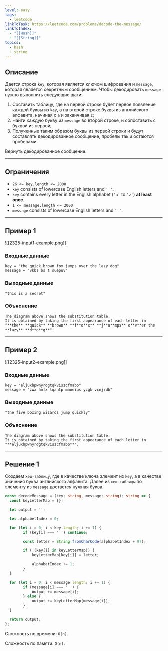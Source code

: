 ```yaml
---
level: easy
tags:
  - leetcode
linkToTask: https://leetcode.com/problems/decode-the-message/
linkToIndex:
  - "[[Hash]]"
  - "[[String]]"
topics:
  - hash
  - string
---
```

## Описание

Дается строка `key`, которая является ключом шифрования и `message`, которая является секретным сообщением. Чтобы декодировать `message` нужно выполнить следующие шаги:
1. Составить таблицу, где на первой строке будет первое появление каждой буквы из `key`, а на второй строке буквы из английского алфавита, начиная с `a` и заканчивая `z`;
2. Найти каждую букву из `message` во второй строке, и сопоставить с буквой из первой;
3. Полученные таким образом буквы из первой строки и будут составлять декодированное сообщение, пробелы так и остаются пробелами.

Вернуть декодированное сообщение.

---
## Ограничения

- `26 <= key.length <= 2000`
- `key` consists of lowercase English letters and `' '`.
- `key` contains every letter in the English alphabet (`'a'` to `'z'`) **at least once**.
- `1 <= message.length <= 2000`
- `message` consists of lowercase English letters and `' '`.

---
## Пример 1

![[2325-input1-example.png]]

### Входные данные

```
key = "the quick brown fox jumps over the lazy dog"
message = "vkbs bs t suepuv"
```
### Выходные данные

```
"this is a secret"
```
### Объяснение

```
The diagram above shows the substitution table.
It is obtained by taking the first appearance of each letter in "**the** **quick** **brown** **f**o**x** **j**u**mps** o**v**er the **lazy** **d**o**g**".
```

---
## Пример 2

![[2325-input2-example.png]]

### Входные данные

```
key = "eljuxhpwnyrdgtqkviszcfmabo"
message = "zwx hnfx lqantp mnoeius ycgk vcnjrdb"
```
### Выходные данные

```
"the five boxing wizards jump quickly"
```
### Объяснение

```
The diagram above shows the substitution table.
It is obtained by taking the first appearance of each letter in "**eljuxhpwnyrdgtqkviszcfmabo**".
```

---


## Решение 1

Создаем `хеш-таблицу`, где в качестве ключа элемент из `key`, а в качестве значения буква английского алфавита. Далее из `хеш-таблицы` по элементу из `message` достается нужная буква.

```typescript
const decodeMessage = (key: string, message: string): string => {
  const keyLetterMap = {};

  let output = '';

  let alphabetIndex = 0;

  for (let i = 0; i < key.length; i += 1) {
		if (key[i] === ' ') continue;

		const letter = String.fromCharCode(alphabetIndex + 97);

		if (!(key[i] in keyLetterMap)) {
			keyLetterMap[key[i]] = letter;

			alphabetIndex += 1;
		}
  }

  for (let i = 0; i < message.length; i += 1) {
		if (message[i] === ' ') {
			output += message[i];
		} else {
			output += keyLetterMap[message[i]];
		}
  }

  return output;
};
```

Сложность по времени: `O(n)`.

Сложность по памяти: `O(n)`.

